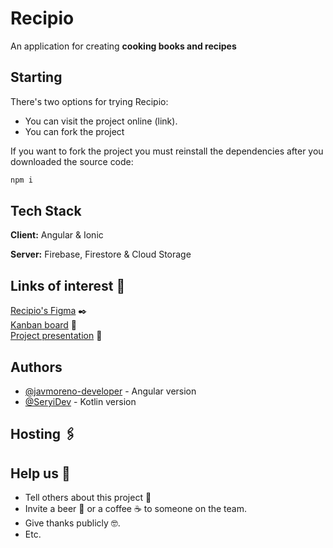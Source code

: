 
# Recipio

An application for creating **cooking books and recipes**
## Starting

There's two options for trying Recipio:
- You can visit the project online (link).
- You can fork the project

If you want to fork the project you must reinstall the dependencies after you downloaded the source code:
```javascript
npm i
```



## Tech Stack

**Client:** Angular & Ionic

**Server:** Firebase, Firestore & Cloud Storage

## Links of interest 📖
[Recipio's Figma](https://www.figma.com/file/hkerUdn2Eeo5qzy891yBh5/Galley?node-id=101%3A2&t=nZJpp9tfTj3iZ2RE-0) ✒️\
[Kanban board](https://base.zenkit.com/c/gNiFMM6O7/recipio?v=ez6BbC_f-c) 👷\
[Project presentation](https://youtu.be/-Z_BUy1Q3tY) 💯

## Authors

- [@javmoreno-developer](https://github.com/javmoreno-developer) - Angular version
- [@SeryiDev](https://github.com/SeryiDev) - Kotlin version


## Hosting 🖇️

## Help us 🎁
* Tell others about this project 📢
* Invite a beer 🍺 or a coffee ☕ to someone on the team. 
* Give thanks publicly 🤓.
* Etc.
